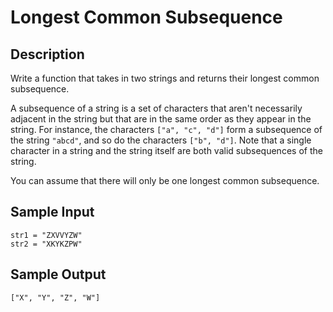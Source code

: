 # Longest Common Subsequence

## Description
Write a function that takes in two strings and returns their longest common subsequence.

A subsequence of a string is a set of characters that aren't necessarily adjacent in the string but that are in the same order as they appear in the string. For instance, the characters `["a", "c", "d"]` form a subsequence of the string `"abcd"`, and so do the characters `["b", "d"]`. Note that a single character in a string and the string itself are both valid subsequences of the string.

You can assume that there will only be one longest common subsequence.

## Sample Input
```
str1 = "ZXVVYZW"
str2 = "XKYKZPW"
```

## Sample Output
```
["X", "Y", "Z", "W"]
```
